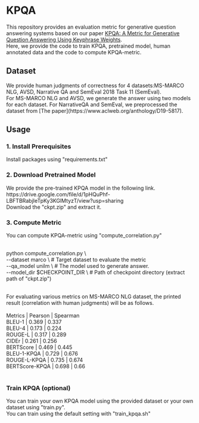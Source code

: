 # KPQA

This repository provides an evaluation metric for generative question answering systems based on our paper [KPQA: A Metric for Generative Question Answering Using Keyphrase Weights](https://arxiv.org/abs/2005.00192). <br> Here, we provide the code to train KPQA, pretrained model, human annotated data and the code to compute KPQA-metric.

<h2> Dataset </h2>
We provide human judgments of correctness for 4 datasets:MS-MARCO NLG, AVSD, Narrative QA and SemEval 2018 Task 11 (SemEval). <br>
For MS-MARCO NLG and AVSD, we generate the answer using two models for each dataset.
For NarrativeQA and SemEval, we preprocessed the dataset from [The paper](https://www.aclweb.org/anthology/D19-5817). <br>

<h2> Usage </h2>

<h3> 1. Install Prerequisites </h3>
Install packages using "requirements.txt"

<h3> 2. Download Pretrained Model </h3>
We provide the pre-trained KPQA model in the following link. <br>
https://drive.google.com/file/d/1pHQuPhf-LBFTBRabjIeTpKy3KGlMtyzT/view?usp=sharing <br>
Download the "ckpt.zip" and extract it.

<h3> 3. Compute Metric </h3>
You can compute KPQA-metric using "compute_correlation.py" <br><br>

python compute_correlation.py \ <br>
  --dataset marco \ # Target dataset to evaluate the metric <br>
  --qa_model unilm \ # The model used to generate answer. <br>
  --model_dir $CHECKPOINT_DIR \ # Path of checkpoint directory (extract path of "ckpt.zip") <br><br>

For evaluating various metrics on MS-MARCO NLG dataset, the printed result (correlation with human judgments) will be as follows. <br><br>
Metrics         | Pearson    | Spearman <br>
BLEU-1          | 0.369      | 0.337 <br>
BLEU-4          | 0.173      | 0.224 <br>
ROUGE-L         | 0.317      | 0.289 <br>
CIDEr           | 0.261      | 0.256 <br>
BERTScore       | 0.469      | 0.445 <br>
BLEU-1-KPQA     | 0.729      | 0.676 <br>
ROUGE-L-KPQA    | 0.735      | 0.674 <br>
BERTScore-KPQA  | 0.698      | 0.66 <br><br>

<h3> Train KPQA (optional) </h3>
You can train your own KPQA model using the provided dataset or your own dataset using "train.py".<br>
You can train using the default setting with "train_kpqa.sh"
